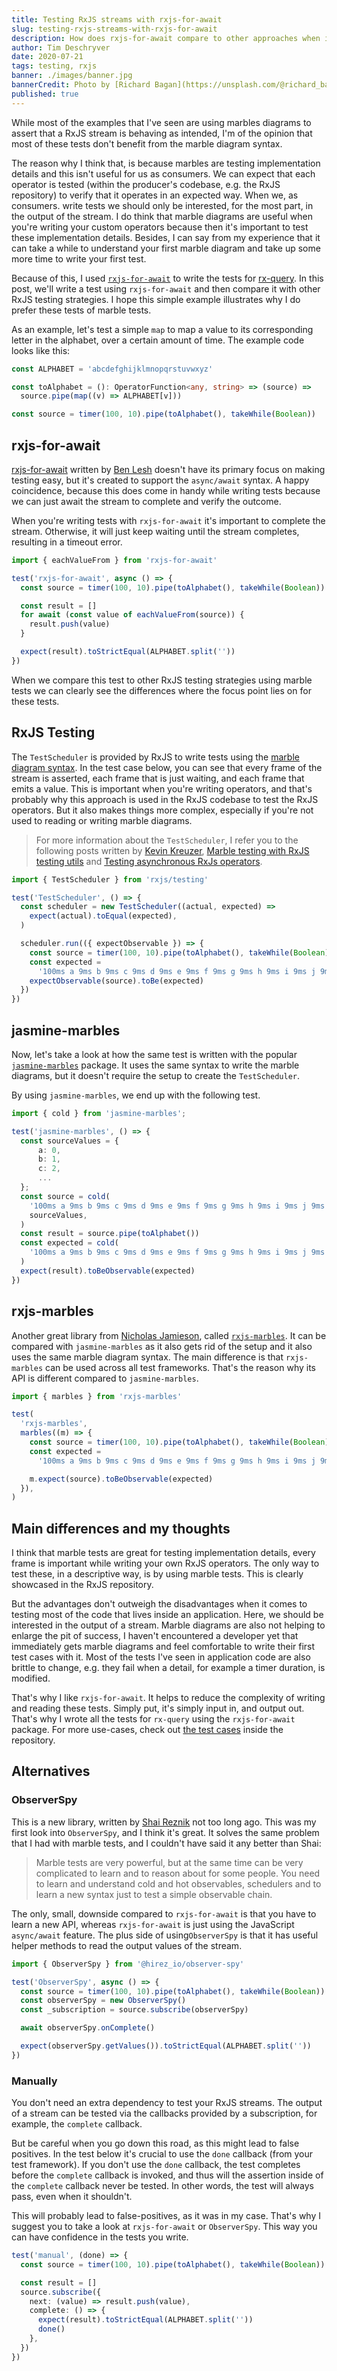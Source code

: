 ```yaml
---
title: Testing RxJS streams with rxjs-for-await
slug: testing-rxjs-streams-with-rxjs-for-await
description: How does rxjs-for-await compare to other approaches when it comes to testing RxJS streams, and what I like about these tests.
author: Tim Deschryver
date: 2020-07-21
tags: testing, rxjs
banner: ./images/banner.jpg
bannerCredit: Photo by [Richard Bagan](https://unsplash.com/@richard_bagan) on [Unsplash](https://unsplash.com)
published: true
---
```


While most of the examples that I've seen are using marbles diagrams to assert that a RxJS stream is behaving as intended,
I'm of the opinion that most of these tests don't benefit from the marble diagram syntax.

The reason why I think that, is because marbles are testing implementation details and this isn't useful for us as consumers.
We can expect that each operator is tested (within the producer's codebase, e.g. the RxJS repository) to verify that it operates in an expected way.
When we, as consumers. write tests we should only be interested, for the most part, in the output of the stream.
I do think that marble diagrams are useful when you're writing your custom operators because then it's important to test these implementation details.
Besides, I can say from my experience that it can take a while to understand your first marble diagram and take up some more time to write your first test.

Because of this, I used [`rxjs-for-await`](https://github.com/benlesh/rxjs-for-await) to write the tests for [rx-query](https://github.com/timdeschryver/rx-query). In this post, we'll write a test using `rxjs-for-await` and then compare it with other RxJS testing strategies. I hope this simple example illustrates why I do prefer these tests of marble tests.

As an example, let's test a simple `map` to map a value to its corresponding letter in the alphabet, over a certain amount of time.
The example code looks like this:

```ts
const ALPHABET = 'abcdefghijklmnopqrstuvwxyz'

const toAlphabet = (): OperatorFunction<any, string> => (source) =>
  source.pipe(map((v) => ALPHABET[v]))

const source = timer(100, 10).pipe(toAlphabet(), takeWhile(Boolean))
```

## rxjs-for-await

[rxjs-for-await](https://github.com/benlesh/rxjs-for-await) written by [Ben Lesh](https://twitter.com/BenLesh) doesn't have its primary focus on making testing easy, but it's created to support the `async/await` syntax.
A happy coincidence, because this does come in handy while writing tests because we can just await the stream to complete and verify the outcome.

When you're writing tests with `rxjs-for-await` it's important to complete the stream.
Otherwise, it will just keep waiting until the stream completes, resulting in a timeout error.

```ts
import { eachValueFrom } from 'rxjs-for-await'

test('rxjs-for-await', async () => {
  const source = timer(100, 10).pipe(toAlphabet(), takeWhile(Boolean))

  const result = []
  for await (const value of eachValueFrom(source)) {
    result.push(value)
  }

  expect(result).toStrictEqual(ALPHABET.split(''))
})
```

When we compare this test to other RxJS testing strategies using marble tests we can clearly see the differences where the focus point lies on for these tests.

## RxJS Testing

The `TestScheduler` is provided by RxJS to write tests using the [marble diagram syntax](https://rxjs-dev.firebaseapp.com/guide/testing/marble-testing).
In the test case below, you can see that every frame of the stream is asserted, each frame that is just waiting, and each frame that emits a value.
This is important when you're writing operators, and that's probably why this approach is used in the RxJS codebase to test the RxJS operators.
But it also makes things more complex, especially if you're not used to reading or writing marble diagrams.

> For more information about the `TestScheduler`, I refer you to the following posts written by [Kevin Kreuzer](https://twitter.com/kreuzercode), [Marble testing with RxJS testing utils](https://medium.com/@kevinkreuzer/marble-testing-with-rxjs-testing-utils-3ae36ac3346a) and [Testing asynchronous RxJs operators](https://medium.com/angular-in-depth/testing-asynchronous-rxjs-operators-5495784f249e).

```ts
import { TestScheduler } from 'rxjs/testing'

test('TestScheduler', () => {
  const scheduler = new TestScheduler((actual, expected) =>
    expect(actual).toEqual(expected),
  )

  scheduler.run(({ expectObservable }) => {
    const source = timer(100, 10).pipe(toAlphabet(), takeWhile(Boolean))
    const expected =
      '100ms a 9ms b 9ms c 9ms d 9ms e 9ms f 9ms g 9ms h 9ms i 9ms j 9ms k 9ms l 9ms m 9ms n 9ms o 9ms p 9ms q 9ms r 9ms s 9ms t 9ms u 9ms v 9ms w 9ms x 9ms y 9ms z 9ms |'
    expectObservable(source).toBe(expected)
  })
})
```

## jasmine-marbles

Now, let's take a look at how the same test is written with the popular [`jasmine-marbles`](https://github.com/synapse-wireless-labs/jasmine-marbles) package. It uses the same syntax to write the marble diagrams, but it doesn't require the setup to create the `TestScheduler`.

By using `jasmine-marbles`, we end up with the following test.

```ts
import { cold } from 'jasmine-marbles';

test('jasmine-marbles', () => {
  const sourceValues = {
      a: 0,
      b: 1,
      c: 2,
      ...
  };
  const source = cold(
    '100ms a 9ms b 9ms c 9ms d 9ms e 9ms f 9ms g 9ms h 9ms i 9ms j 9ms k 9ms l 9ms m 9ms n 9ms o 9ms p 9ms q 9ms r 9ms s 9ms t 9ms u 9ms v 9ms w 9ms x 9ms y 9ms z 9ms |',
    sourceValues,
  )
  const result = source.pipe(toAlphabet())
  const expected = cold(
    '100ms a 9ms b 9ms c 9ms d 9ms e 9ms f 9ms g 9ms h 9ms i 9ms j 9ms k 9ms l 9ms m 9ms n 9ms o 9ms p 9ms q 9ms r 9ms s 9ms t 9ms u 9ms v 9ms w 9ms x 9ms y 9ms z 9ms |',
  )
  expect(result).toBeObservable(expected)
})
```

## rxjs-marbles

Another great library from [Nicholas Jamieson](https://twitter.com/ncjamieson), called [`rxjs-marbles`](https://github.com/cartant/rxjs-marbles).
It can be compared with `jasmine-marbles` as it also gets rid of the setup and it also uses the same marble diagram syntax. The main difference is that `rxjs-marbles` can be used across all test frameworks. That's the reason why its API is different compared to `jasmine-marbles`.

```ts
import { marbles } from 'rxjs-marbles'

test(
  'rxjs-marbles',
  marbles((m) => {
    const source = timer(100, 10).pipe(toAlphabet(), takeWhile(Boolean))
    const expected =
      '100ms a 9ms b 9ms c 9ms d 9ms e 9ms f 9ms g 9ms h 9ms i 9ms j 9ms k 9ms l 9ms m 9ms n 9ms o 9ms p 9ms q 9ms r 9ms s 9ms t 9ms u 9ms v 9ms w 9ms x 9ms y 9ms z 9ms |'

    m.expect(source).toBeObservable(expected)
  }),
)
```

## Main differences and my thoughts

I think that marble tests are great for testing implementation details, every frame is important while writing your own RxJS operators. The only way to test these, in a descriptive way, is by using marble tests. This is clearly showcased in the RxJS repository.

But the advantages don't outweigh the disadvantages when it comes to testing most of the code that lives inside an application. Here, we should be interested in the output of a stream. Marble diagrams are also not helping to enlarge the pit of success, I haven't encountered a developer yet that immediately gets marble diagrams and feel comfortable to write their first test cases with it.
Most of the tests I've seen in application code are also brittle to change, e.g. they fail when a detail, for example a timer duration, is modified.

That's why I like `rxjs-for-await`. It helps to reduce the complexity of writing and reading these tests. Simply put, it's simply input in, and output out.
That's why I wrote all the tests for `rx-query` using the `rxjs-for-await` package. For more use-cases, check out [the test cases](https://github.com/timdeschryver/rx-query/blob/master/rx-query/query.spec.ts) inside the repository.

## Alternatives

### ObserverSpy

This is a new library, written by [Shai Reznik](https://twitter.com/shai_reznik) not too long ago.
This was my first look into `ObserverSpy`, and I think it's great.
It solves the same problem that I had with marble tests, and I couldn't have said it any better than Shai:

> Marble tests are very powerful, but at the same time can be very complicated to learn and to reason about for some people.
> You need to learn and understand cold and hot observables, schedulers and to learn a new syntax just to test a simple observable chain.

The only, small, downside compared to `rxjs-for-await` is that you have to learn a new API, whereas `rxjs-for-await` is just using the JavaScript `async/await` feature. The plus side of using`ObserverSpy` is that it has useful helper methods to read the output values of the stream.

```ts
import { ObserverSpy } from '@hirez_io/observer-spy'

test('ObserverSpy', async () => {
  const source = timer(100, 10).pipe(toAlphabet(), takeWhile(Boolean))
  const observerSpy = new ObserverSpy()
  const _subscription = source.subscribe(observerSpy)

  await observerSpy.onComplete()

  expect(observerSpy.getValues()).toStrictEqual(ALPHABET.split(''))
})
```

### Manually

You don't need an extra dependency to test your RxJS streams.
The output of a stream can be tested via the callbacks provided by a subscription, for example, the `complete` callback.

But be careful when you go down this road, as this might lead to false positives.
In the test below it's crucial to use the `done` callback (from your test framework). If you don't use the `done` callback, the test completes before the `complete` callback is invoked, and thus will the assertion inside of the `complete` callback never be tested.
In other words, the test will always pass, even when it shouldn't.

This will probably lead to false-positives, as it was in my case.
That's why I suggest you to take a look at `rxjs-for-await` or `ObserverSpy`.
This way you can have confidence in the tests you write.

```ts
test('manual', (done) => {
  const source = timer(100, 10).pipe(toAlphabet(), takeWhile(Boolean))

  const result = []
  source.subscribe({
    next: (value) => result.push(value),
    complete: () => {
      expect(result).toStrictEqual(ALPHABET.split(''))
      done()
    },
  })
})
```
